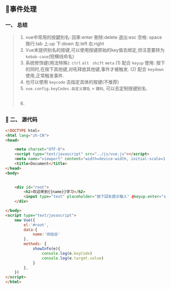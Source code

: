 ##  :robot:事件处理 
### 一、  总结
>    1. vue中常用的按鍵別名:
>              回車:enter
>              刪除:delete
>              退出:esc
>              空格: space
>              換行:tab
>              上:up
>              下:down
>              左:left
>              右:right
>    2. Vue末提供别名的按键,可以使用按键原始的key值去绑定,但注意要转为`kebab-case`(短横线命名)
>    3. 系统修饰键(用法特殊): `ctrl` `alt` ` shift` `meta`
>           (1) 配合 `keyup` 使用: 按下的同时,在按下其他键,对吼释放其他键,事件才被触发.
>           (2) 配合 `keydown` 使用,正常触发事件.
>    4. 也可以使用 `keycode` 去指定具体的按键(不推荐)
>    5. `vue.config.keyCodes.自定义键名` = `键码`, 可以去定制按键别名.
>    6. ## 

###  :symbols: 二、 源代码

```html
<!DOCTYPE html>
<html lang="zh-CN">
<head>

    <meta charset="UTF-8">
    <script type="text/javascript" src="../js/vue.js"></script>
    <meta name="viewport" content="width=device-width, initial-scale=1.0">
    <title>Document</title>
</head>
<body>

    
    <div id="root">
        <h2>欢迎来到{{name}}学习</h2>
        <input type="text" placeholder="按下回车提示输入" @keyup.enter="showInfo">
    </div>

</body>
<script type="text/javascript">
    new Vue({
        el:'#root',
        data:{
            name:'尚硅谷'  
        },
        methods: {
            showInfo(e){
                console.log(e.keyCode)
                console.log(e.target.value)
            }
        },
    })
</script>
</html>
```


